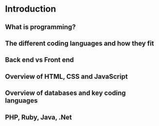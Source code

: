 # Introduction
## What is programming?
## The different coding languages and how they fit
## Back end vs Front end
## Overview of HTML, CSS and JavaScript
## Overview of databases and key coding languages
## PHP, Ruby, Java, .Net
